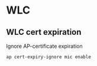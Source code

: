 # WLC

## WLC cert expiration

Ignore AP-certificate expiration

```
ap cert-expiry-ignore mic enable 
```


